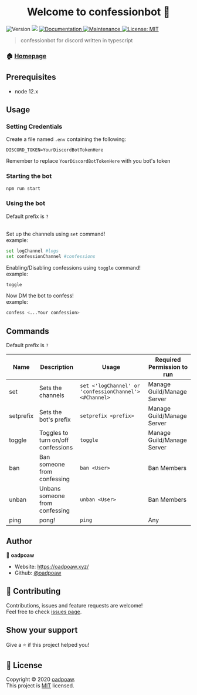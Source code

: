 <h1 align="center">Welcome to confessionbot 👋</h1>
<p>
  <img alt="Version" src="https://img.shields.io/badge/version-1.0.0-blue.svg?cacheSeconds=2592000" />
  <img src="https://img.shields.io/badge/node-12.x-blue.svg" />
  <a href="https://github.com/oadpoaw/confessionbot#readme" target="_blank">
    <img alt="Documentation" src="https://img.shields.io/badge/documentation-yes-brightgreen.svg" />
  </a>
  <a href="https://github.com/oadpoaw/confessionbot/graphs/commit-activity" target="_blank">
    <img alt="Maintenance" src="https://img.shields.io/badge/Maintained%3F-yes-green.svg" />
  </a>
  <a href="https://github.com/oadpoaw/confessionbot/blob/master/LICENSE" target="_blank">
    <img alt="License: MIT" src="https://img.shields.io/github/license/oadpoaw/confessionbot" />
  </a>
</p>

> confessionbot for discord written in typescript

### 🏠 [Homepage](https://github.com/oadpoaw/confessionbot#readme)

## Prerequisites

- node 12.x

## Usage

### Setting Credentials
Create a file named `.env` containing the following:
```
DISCORD_TOKEN=YourDiscordBotTokenHere
```
Remember to replace `YourDiscordBotTokenHere` with you bot's token

### Starting the bot
```sh
npm run start
```

### Using the bot

Default prefix is `?` <br> <br>

Set up the channels using `set` command! <br>
example:
```sh
set logChannel #logs
set confessionChannel #confessions
```

Enabling/Disabling confessions using `toggle` command! <br>
example:
```sh
toggle
```

Now DM the bot to confess! <br>
example:
```sh
confess <...Your confession>
```


## Commands

Default prefix is `?`

| Name      | Description                        | Usage                                                  | Required Permission to run |
| --------- | ---------------------------------- | ------------------------------------------------------ | -------------------------- |
| set       | Sets the channels                  | `set <'logChannel' or 'confessionChannel'> <#Channel>` | Manage Guild/Manage Server |
| setprefix | Sets the bot's prefix              | `setprefix <prefix>`                                   | Manage Guild/Manage Server |
| toggle    | Toggles to turn on/off confessions | `toggle`                                               | Manage Guild/Manage Server |
| ban       | Ban someone from confessing        | `ban <User>`                                           | Ban Members                |
| unban     | Unbans someone from confessing     | `unban <User>`                                         | Ban Members                |
| ping      | pong!                              | `ping`                                                 | Any                        |

## Author

👤 **oadpoaw**

* Website: https://oadpoaw.xyz/
* Github: [@oadpoaw](https://github.com/oadpoaw)

## 🤝 Contributing

Contributions, issues and feature requests are welcome!<br />
Feel free to check [issues page](https://github.com/oadpoaw/confessionbot/issues). 

## Show your support

Give a ⭐️ if this project helped you!

## 📝 License

Copyright © 2020 [oadpoaw](https://github.com/oadpoaw).<br />
This project is [MIT](https://github.com/oadpoaw/confessionbot/blob/master/LICENSE) licensed.